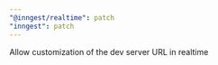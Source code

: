 ```yaml
---
"@inngest/realtime": patch
"inngest": patch
---
```


Allow customization of the dev server URL in realtime
